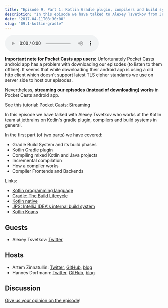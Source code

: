 ```yaml
---
title: "Episode 9, Part 1: Kotlin Gradle plugin, compilers and build systems with Alexey Tsvetkov"
description: "In this episode we have talked to Alexey Tsvetkov from Jetbrains about Kotlin Gradle plugin, compilers and build systems."
date: "2017-04-11T08:30:00"
slug: "09.1-kotlin-gradle"
---
```


<audio controls>
  <source src="https://artemzin.com/static/thecontext/episodes/The.Context.episode.9.part1.mp3" type="audio/mpeg">
</audio>

**Important note for Pocket Casts app users:**
Unfortunately Pocket Casts android app has a problem with downloading our episodes (to listen to them offline).
It seems that while downloading their android app is using a old http client which doesn't support latest TLS cipher standards we use on server side to host our episodes.

Nevertheless, **streaming our episodes (instead of downloading) works** in Pocket Casts android app.

See this tutorial: [Pocket Casts: Streaming](http://support.pocketcasts.com/article/streaming-episodes/)

In this episode we have talked with Alexey Tsvetkov who works at the Kotlin team at jetbrains on Kotlin's gradle plugin, compilers and build systems in general.

In the first part (of two parts) we have covered:

 - Gradle Build System and its build phases
 - Kotlin Gradle plugin
 - Compiling mixed Kotlin and Java projects
 - Incremental compilation
 - How a compiler works
 - Compiler Frontends and Backends

Links:

 - [Kotlin programming language](https://kotlinlang.org)
 - [Gradle: The Build Lifecycle](https://docs.gradle.org/current/userguide/build_lifecycle.html)
 - [Kotlin native](https://blog.jetbrains.com/kotlin/2017/04/kotlinnative-tech-preview-kotlin-without-a-vm/)
 - [JPS: IntelliJ IDEA's internal build system](https://github.com/JetBrains/intellij-community/tree/master/jps)
 - [Kotlin Koans](https://kotlinlang.org/docs/tutorials/koans.html)


## Guests

* Alexey Tsvetkov: [Twitter](https://twitter.com/tsvtkv)

## Hosts

* Artem Zinnatullin: [Twitter](https://twitter.com/artem_zin), [GitHub](https://github.com/artem-zinnatullin), [blog](https://artemzin.com)
* Hannes Dorfmann: [Twitter](https://twitter.com/sockeqwe), [GitHub](https://github.com/sockeqwe), [blog](http://hannesdorfmann.com)

## Discussion

[Give us your opinion on the episode](https://github.com/artem-zinnatullin/TheContext-Podcast/issues/62)!
